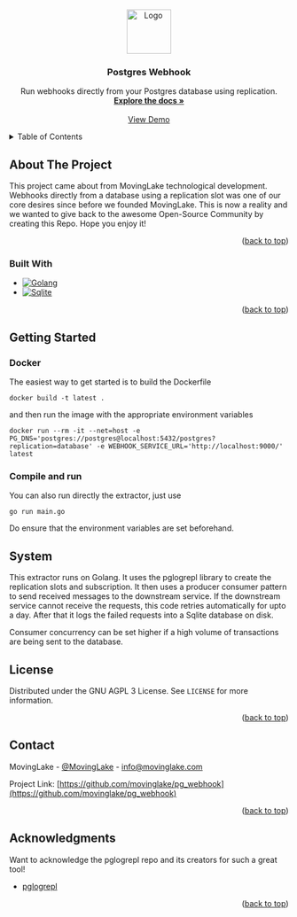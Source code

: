 <!-- Improved compatibility of back to top link: See: https://github.com/othneildrew/Best-README-Template/pull/73 -->
<a name="readme-top"></a>

<!-- PROJECT SHIELDS 
[![Contributors][contributors-shield]][contributors-url]
[![Forks][forks-shield]][forks-url]
[![Stargazers][stars-shield]][stars-url]
[![Issues][issues-shield]][issues-url]
[![LinkedIn][linkedin-shield]][linkedin-url] -->



<!-- PROJECT LOGO -->
<br />
<div align="center">
  <a href="https://movinglake.com/">
    <img src="https://www.movinglake.com/docs/images/movinglakelogo-img.svg" alt="Logo" width="80" height="80">
  </a>

  <h3 align="center">Postgres Webhook</h3>

  <p align="center">
    Run webhooks directly from your Postgres database using replication.
    <br />
    <a href="https://github.com/movinglake/pg_webhook"><strong>Explore the docs »</strong></a>
    <br />
    <br />
    <a href="https://www.loom.com/share/d3459bd391094aed9efa5c05912bd880">View Demo</a>
  </p>
</div>



<!-- TABLE OF CONTENTS -->
<details>
  <summary>Table of Contents</summary>
  <ol>
    <li>
      <a href="#about-the-project">About The Project</a>
      <ul>
        <li><a href="#built-with">Built With</a></li>
      </ul>
    </li>
    <li>
      <a href="#getting-started">Getting Started</a>
      <ul>
        <li><a href="#docker">Docker</a></li>
        <li><a href="#compile-and-run">Compile and run</a></li>
      </ul>
    </li>
    <li><a href="#system">System</a></li>
    <li><a href="#license">License</a></li>
    <li><a href="#contact">Contact</a></li>
    <li><a href="#acknowledgments">Acknowledgments</a></li>
  </ol>
</details>



<!-- ABOUT THE PROJECT -->
## About The Project

This project came about from MovingLake technological development. Webhooks directly from a database using a replication slot was one of our core desires since before we founded MovingLake. This is now a reality and we wanted to give back to the awesome Open-Source Community by creating this Repo. Hope you enjoy it!

<p align="right">(<a href="#readme-top">back to top</a>)</p>



### Built With

* [![Golang][Go.dev]][Go-url]
* [![Sqlite][Sqlite.db]][Sqlite-url]

<p align="right">(<a href="#readme-top">back to top</a>)</p>



<!-- GETTING STARTED -->
## Getting Started


### Docker

The easiest way to get started is to build the Dockerfile 

`docker build -t latest .`

and then run the image with the appropriate environment variables

`docker run --rm -it --net=host -e PG_DNS='postgres://postgres@localhost:5432/postgres?replication=database' -e WEBHOOK_SERVICE_URL='http://localhost:9000/' latest`

### Compile and run

You can also run directly the extractor, just use

`go run main.go`

Do ensure that the environment variables are set beforehand.

## System

This extractor runs on Golang. It uses the pglogrepl library to create the replication slots and subscription. It then uses a producer consumer pattern to send received messages to the downstream service. If the downstream service cannot receive the requests, this code retries automatically for upto a day. After that it logs the failed requests into a Sqlite database on disk.

Consumer concurrency can be set higher if a high volume of transactions are being sent to the database.

<!-- LICENSE -->
## License

Distributed under the GNU AGPL 3 License. See `LICENSE` for more information.

<p align="right">(<a href="#readme-top">back to top</a>)</p>



<!-- CONTACT -->
## Contact

MovingLake - [@MovingLake](https://twitter.com/MovingLake) - info@movinglake.com

Project Link: [https://github.com/movinglake/pg_webhook](https://github.com/movinglake/pg_webhook)

<p align="right">(<a href="#readme-top">back to top</a>)</p>



<!-- ACKNOWLEDGMENTS -->
## Acknowledgments

Want to acknowledge the pglogrepl repo and its creators for such a great tool!

* [pglogrepl](https://github.com/jackc/pglogrepl)
<p align="right">(<a href="#readme-top">back to top</a>)</p>



<!-- MARKDOWN LINKS & IMAGES -->
<!-- https://www.markdownguide.org/basic-syntax/#reference-style-links -->
[contributors-shield]: https://img.shields.io/github/contributors/othneildrew/Best-README-Template.svg?style=for-the-badge
[contributors-url]: https://github.com/othneildrew/Best-README-Template/graphs/contributors
[forks-shield]: https://img.shields.io/github/forks/othneildrew/Best-README-Template.svg?style=for-the-badge
[forks-url]: https://github.com/othneildrew/Best-README-Template/network/members
[stars-shield]: https://img.shields.io/github/stars/othneildrew/Best-README-Template.svg?style=for-the-badge
[stars-url]: https://github.com/othneildrew/Best-README-Template/stargazers
[issues-shield]: https://img.shields.io/github/issues/othneildrew/Best-README-Template.svg?style=for-the-badge
[issues-url]: https://github.com/othneildrew/Best-README-Template/issues
[linkedin-shield]: https://img.shields.io/badge/-LinkedIn-black.svg?style=for-the-badge&logo=linkedin&colorB=555
[linkedin-url]: https://linkedin.com/in/movinglake
[Go-url]: https://go.dev/
[Go.dev]: https://img.shields.io/badge/go-%2300ADD8.svg?style=for-the-badge&logo=go&logoColor=white
[Sqlite-url]: https://www.sqlite.org/index.html
[Sqlite.db]: https://img.shields.io/badge/sqlite-%2307405e.svg?style=for-the-badge&logo=sqlite&logoColor=white